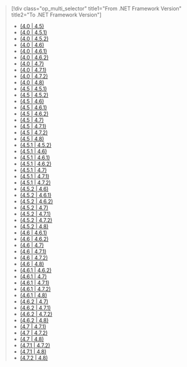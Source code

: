 > [!div class="op_multi_selector" title1="From .NET Framework Version" title2="To .NET Framework Version"]
> - [(4.0 | 4.5)](~/docs/framework/migration-guide/retargeting/4.0-4.5.md)
> - [(4.0 | 4.5.1)](~/docs/framework/migration-guide/retargeting/4.0-4.5.1.md)
> - [(4.0 | 4.5.2)](~/docs/framework/migration-guide/retargeting/4.0-4.5.2.md)
> - [(4.0 | 4.6)](~/docs/framework/migration-guide/retargeting/4.0-4.6.md)
> - [(4.0 | 4.6.1)](~/docs/framework/migration-guide/retargeting/4.0-4.6.1.md)
> - [(4.0 | 4.6.2)](~/docs/framework/migration-guide/retargeting/4.0-4.6.2.md)
> - [(4.0 | 4.7)](~/docs/framework/migration-guide/retargeting/4.0-4.7.md)
> - [(4.0 | 4.7.1)](~/docs/framework/migration-guide/retargeting/4.0-4.7.1.md)
> - [(4.0 | 4.7.2)](~/docs/framework/migration-guide/retargeting/4.0-4.7.2.md)
> - [(4.0 | 4.8)](~/docs/framework/migration-guide/retargeting/4.0-4.8.md)
> - [(4.5 | 4.5.1)](~/docs/framework/migration-guide/retargeting/4.5-4.5.1.md)
> - [(4.5 | 4.5.2)](~/docs/framework/migration-guide/retargeting/4.5-4.5.2.md)
> - [(4.5 | 4.6)](~/docs/framework/migration-guide/retargeting/4.5-4.6.md)
> - [(4.5 | 4.6.1)](~/docs/framework/migration-guide/retargeting/4.5-4.6.1.md)
> - [(4.5 | 4.6.2)](~/docs/framework/migration-guide/retargeting/4.5-4.6.2.md)
> - [(4.5 | 4.7)](~/docs/framework/migration-guide/retargeting/4.5-4.7.md)
> - [(4.5 | 4.7.1)](~/docs/framework/migration-guide/retargeting/4.5-4.7.1.md)
> - [(4.5 | 4.7.2)](~/docs/framework/migration-guide/retargeting/4.5-4.7.2.md)
> - [(4.5 | 4.8)](~/docs/framework/migration-guide/retargeting/4.5-4.8.md)
> - [(4.5.1 | 4.5.2)](~/docs/framework/migration-guide/retargeting/4.5.1-4.5.2.md)
> - [(4.5.1 | 4.6)](~/docs/framework/migration-guide/retargeting/4.5.1-4.6.md)
> - [(4.5.1 | 4.6.1)](~/docs/framework/migration-guide/retargeting/4.5.1-4.6.1.md)
> - [(4.5.1 | 4.6.2)](~/docs/framework/migration-guide/retargeting/4.5.1-4.6.2.md)
> - [(4.5.1 | 4.7)](~/docs/framework/migration-guide/retargeting/4.5.1-4.7.md)
> - [(4.5.1 | 4.7.1)](~/docs/framework/migration-guide/retargeting/4.5.1-4.7.1.md)
> - [(4.5.1 | 4.7.2)](~/docs/framework/migration-guide/retargeting/4.5.1-4.7.2.md)
> - [(4.5.2 | 4.6)](~/docs/framework/migration-guide/retargeting/4.5.2-4.6.md)
> - [(4.5.2 | 4.6.1)](~/docs/framework/migration-guide/retargeting/4.5.2-4.6.1.md)
> - [(4.5.2 | 4.6.2)](~/docs/framework/migration-guide/retargeting/4.5.2-4.6.2.md)
> - [(4.5.2 | 4.7)](~/docs/framework/migration-guide/retargeting/4.5.2-4.7.md)
> - [(4.5.2 | 4.7.1)](~/docs/framework/migration-guide/retargeting/4.5.2-4.7.1.md)
> - [(4.5.2 | 4.7.2)](~/docs/framework/migration-guide/retargeting/4.5.2-4.7.2.md)
> - [(4.5.2 | 4.8)](~/docs/framework/migration-guide/retargeting/4.5.2-4.8.md)
> - [(4.6 | 4.6.1)](~/docs/framework/migration-guide/retargeting/4.6-4.6.1.md)
> - [(4.6 | 4.6.2)](~/docs/framework/migration-guide/retargeting/4.6-4.6.2.md)
> - [(4.6 | 4.7)](~/docs/framework/migration-guide/retargeting/4.6-4.7.md)
> - [(4.6 | 4.7.1)](~/docs/framework/migration-guide/retargeting/4.6-4.7.1.md)
> - [(4.6 | 4.7.2)](~/docs/framework/migration-guide/retargeting/4.6-4.7.2.md)
> - [(4.6 | 4.8)](~/docs/framework/migration-guide/retargeting/4.6-4.8.md)
> - [(4.6.1 | 4.6.2)](~/docs/framework/migration-guide/retargeting/4.6.1-4.6.2.md)
> - [(4.6.1 | 4.7)](~/docs/framework/migration-guide/retargeting/4.6.1-4.7.md)
> - [(4.6.1 | 4.7.1)](~/docs/framework/migration-guide/retargeting/4.6.1-4.7.1.md)
> - [(4.6.1 | 4.7.2)](~/docs/framework/migration-guide/retargeting/4.6.1-4.7.2.md)
> - [(4.6.1 | 4.8)](~/docs/framework/migration-guide/retargeting/4.6.1-4.8.md)
> - [(4.6.2 | 4.7)](~/docs/framework/migration-guide/retargeting/4.6.2-4.7.md)
> - [(4.6.2 | 4.7.1)](~/docs/framework/migration-guide/retargeting/4.6.2-4.7.1.md)
> - [(4.6.2 | 4.7.2)](~/docs/framework/migration-guide/retargeting/4.6.2-4.7.2.md)
> - [(4.6.2 | 4.8)](~/docs/framework/migration-guide/retargeting/4.6.2-4.8.md)
> - [(4.7 | 4.7.1)](~/docs/framework/migration-guide/retargeting/4.7-4.7.1.md)
> - [(4.7 | 4.7.2)](~/docs/framework/migration-guide/retargeting/4.7-4.7.2.md)
> - [(4.7 | 4.8)](~/docs/framework/migration-guide/retargeting/4.7-4.8.md)
> - [(4.7.1 | 4.7.2)](~/docs/framework/migration-guide/retargeting/4.7.1-4.7.2.md)
> - [(4.7.1 | 4.8)](~/docs/framework/migration-guide/retargeting/4.7.1-4.8.md)
> - [(4.7.2 | 4.8)](~/docs/framework/migration-guide/retargeting/4.7.2-4.8.md)
